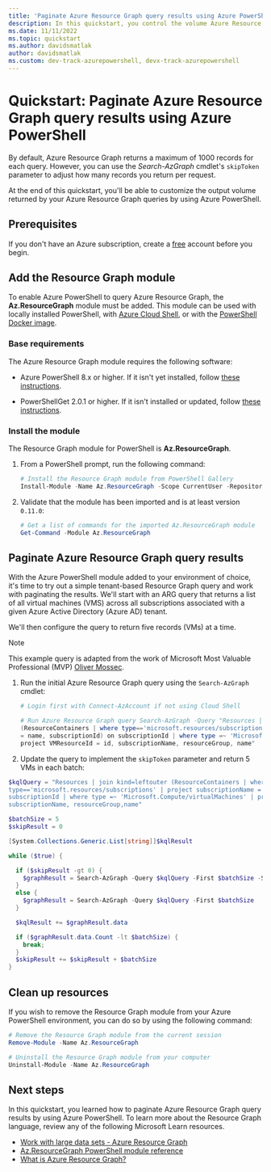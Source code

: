 ```yaml
---
title: 'Paginate Azure Resource Graph query results using Azure PowerShell'
description: In this quickstart, you control the volume Azure Resource Graph query output by using pagination in Azure PowerShell.
ms.date: 11/11/2022
ms.topic: quickstart
ms.author: davidsmatlak
author: davidsmatlak
ms.custom: dev-track-azurepowershell, devx-track-azurepowershell
---
```

# Quickstart: Paginate Azure Resource Graph query results using Azure PowerShell

By default, Azure Resource Graph returns a maximum of 1000 records for each query. However, you can
use the *Search-AzGraph* cmdlet's `skipToken` parameter to adjust how many records you return per
request.

At the end of this quickstart, you'll be able to customize the output volume returned by your Azure Resource
Graph queries by using Azure PowerShell.

## Prerequisites

If you don't have an Azure subscription, create a [free](https://azure.microsoft.com/free/) account
before you begin.

## Add the Resource Graph module

To enable Azure PowerShell to query Azure Resource Graph, the **Az.ResourceGraph** module must be
added. This module can be used with locally installed PowerShell, with
[Azure Cloud Shell](https://shell.azure.com), or with the
[PowerShell Docker image](https://hub.docker.com/_/microsoft-powershell).

### Base requirements

The Azure Resource Graph module requires the following software:

- Azure PowerShell 8.x or higher. If it isn't yet installed, follow
  [these instructions](/powershell/azure/install-az-ps).

- PowerShellGet 2.0.1 or higher. If it isn't installed or updated, follow
  [these instructions](/powershell/gallery/powershellget/install-powershellget).

### Install the module

The Resource Graph module for PowerShell is **Az.ResourceGraph**.

1. From a PowerShell prompt, run the following command:

   ```powershell
   # Install the Resource Graph module from PowerShell Gallery
   Install-Module -Name Az.ResourceGraph -Scope CurrentUser -Repository PSGallery -Force
   ```

1. Validate that the module has been imported and is at least version `0.11.0`:

   ```powershell
   # Get a list of commands for the imported Az.ResourceGraph module
   Get-Command -Module Az.ResourceGraph
   ```

## Paginate Azure Resource Graph query results

With the Azure PowerShell module added to your environment of choice, it's time to try out a simple
tenant-based Resource Graph query and work with paginating the results. We'll start with an ARG
query that returns a list of all virtual machines (VMS) across all subscriptions associated with a
given Azure Active Directory (Azure AD) tenant.

We'll then configure the query to return five records (VMs) at a time.

> [!NOTE]
> This example query is adapted from the work of Microsoft Most Valuable Professional (MVP)
> [Oliver Mossec](https://github.com/omiossec).

1. Run the initial Azure Resource Graph query using the `Search-AzGraph` cmdlet:

   ```powershell
   # Login first with Connect-AzAccount if not using Cloud Shell

   # Run Azure Resource Graph query Search-AzGraph -Query "Resources | join kind=leftouter
   (ResourceContainers | where type=='microsoft.resources/subscriptions' | project subscriptionName
   = name, subscriptionId) on subscriptionId | where type =~ 'Microsoft.Compute/virtualMachines' |
   project VMResourceId = id, subscriptionName, resourceGroup, name"
   ```

1. Update the query to implement the `skipToken` parameter and return 5 VMs in each batch:

  ```powershell
  $kqlQuery = "Resources | join kind=leftouter (ResourceContainers | where
  type=='microsoft.resources/subscriptions' | project subscriptionName = name,subscriptionId) on
  subscriptionId | where type =~ 'Microsoft.Compute/virtualMachines' | project VMResourceId = id,
  subscriptionName, resourceGroup,name"

  $batchSize = 5
  $skipResult = 0

  [System.Collections.Generic.List[string]]$kqlResult

  while ($true) {

    if ($skipResult -gt 0) {
      $graphResult = Search-AzGraph -Query $kqlQuery -First $batchSize -SkipToken $graphResult.SkipToken
    }
    else {
      $graphResult = Search-AzGraph -Query $kqlQuery -First $batchSize
    }

    $kqlResult += $graphResult.data

    if ($graphResult.data.Count -lt $batchSize) {
      break;
    }
    $skipResult += $skipResult + $batchSize
  }
  ```

## Clean up resources

If you wish to remove the Resource Graph module from your Azure PowerShell environment, you can do
so by using the following command:

```powershell
# Remove the Resource Graph module from the current session
Remove-Module -Name Az.ResourceGraph

# Uninstall the Resource Graph module from your computer
Uninstall-Module -Name Az.ResourceGraph
```

## Next steps

In this quickstart, you learned how to paginate Azure Resource Graph query results by using
Azure PowerShell. To learn more about the Resource Graph language, review any of the following
Microsoft Learn resources.

- [Work with large data sets - Azure Resource Graph](concepts/work-with-data.md)
- [Az.ResourceGraph PowerShell module reference](/powershell/module/az.resourcegraph)
- [What is Azure Resource Graph?](overview.md)

